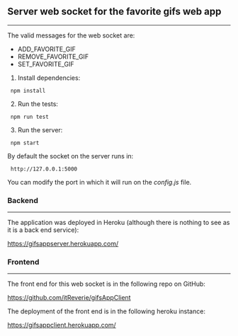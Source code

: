## Server web socket for the favorite gifs web app
***

The valid  messages for the web socket are:
- ADD_FAVORITE_GIF
- REMOVE_FAVORITE_GIF
- SET_FAVORITE_GIF

1.  Install dependencies:
```
 npm install
```

2.  Run the tests:
```
 npm run test
```

3.  Run the server:
```
 npm start
```
By default the socket on the server runs in: 
```
 http://127.0.0.1:5000
```
You can modify the port in which it will run on the *config.js* file.


### Backend
***

The application was deployed in Heroku (although there is nothing to see as it is a back end service):

<a href="https://gifsappserver.herokuapp.com/" target="_blank">https://gifsappserver.herokuapp.com/</a>


### Frontend
***

The front end for this web socket is in the following repo on GitHub:

<a href="https://github.com/itReverie/gifsAppClient" target="_blank">https://github.com/itReverie/gifsAppClient</a>

The deployment of the front end is in the following heroku instance:

<a href="https://gifsappclient.herokuapp.com/" target="_blank">https://gifsappclient.herokuapp.com/</a>
